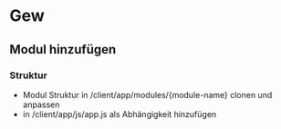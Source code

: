 # Gew
## Modul hinzufügen
### Struktur
- Modul Struktur in /client/app/modules/{module-name} clonen und anpassen
- in /client/app/js/app.js als Abhängigkeit hinzufügen